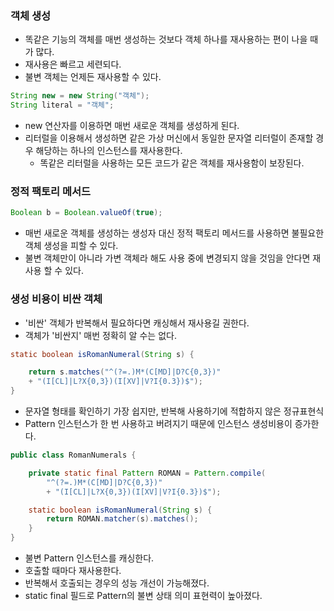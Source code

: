 
### 객체 생성
- 똑같은 기능의 객체를 매번 생성하는 것보다 객체 하나를 재사용하는 편이 나을 때가 많다.
- 재사용은  빠르고 세련되다.
- 불변 객체는 언제든 재사용할 수 있다.

```java
String new = new String("객체");
String literal = "객체"; 
```

- new 연산자를 이용하면 매번 새로운 객체를 생성하게 된다.
- 리터럴을 이용해서 생성하면 같은 가상 머신에서 동일한 문자열 리터럴이 존재할 경우 해당하는 하나의 인스턴스를 재사용한다.
	- 똑같은 리터럴을 사용하는 모든 코드가 같은 객체를 재사용함이 보장된다.

###  정적 팩토리 메서드
```java
Boolean b = Boolean.valueOf(true);
```
- 매번 새로운 객체를 생성하는 생성자 대신 정적 팩토리 메서드를 사용하면 불필요한 객체 생성을 피할 수 있다.
- 불변 객체만이 아니라 가변 객체라 해도 사용 중에 변경되지 않을 것임을 안다면 재사용 할 수 있다.


### 생성 비용이 비싼 객체
- '비싼' 객체가 반복해서 필요하다면 캐싱해서 재사용길 권한다.
- 객체가 '비싼지' 매번 정확히 알 수는 없다.

```java
static boolean isRomanNumeral(String s) {

	return s.matches("^(?=.)M*(C[MD]|D?C{0,3})"
	+ "(I[CL]|L?X{0,3})(I[XV]|V?I{0.3})$");
}
```

- 문자열 형태를 확인하기 가장 쉽지만, 반복해 사용하기에 적합하지 않은 정규표현식
- Pattern 인스턴스가 한 번 사용하고 버려지기 때문에 인스턴스 생성비용이 증가한다.

```java
public class RomanNumerals {

	private static final Pattern ROMAN = Pattern.compile(
		"^(?=.)M*(C[MD]|D?C{0,3})"
		+ "(I[CL]|L?X{0,3})(I[XV]|V?I{0.3})$");

	static boolean isRomanNumeral(String s) {
		return ROMAN.matcher(s).matches();
	}
}
```

- 불변 Pattern 인스턴스를 캐싱한다.
- 호출할 때마다 재사용한다.
- 반복해서 호출되는 경우의 성능 개선이 가능해졌다.
- static final 필드로 Pattern의 불변 상태 의미 표현력이 높아졌다.